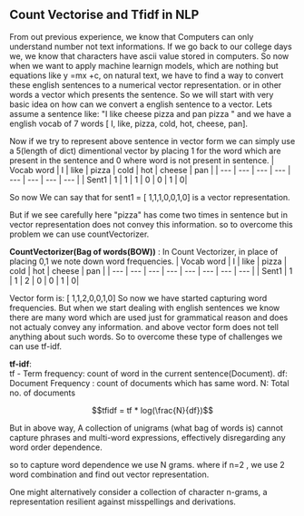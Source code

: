 ## Count Vectorise and Tfidf in NLP

From out previous experience, we know that Computers can only understand number not text informations. If we go back to our college days we, we know that
characters have ascii value stored in computers. So now when we want to apply machine learnign models, which are nothing but equations like y =mx +c,  on natural text,
we have to find a way to convert these english sentences to a numerical vector representation. or in other words a vector which presents the sentence.
So we will start with very basic idea on how can we convert a english sentence to a vector.
Lets assume a sentence like: "I like cheese pizza and pan pizza " and we have a english vocab of 7 words [ I, like, pizza, cold, hot, cheese, pan].

Now if we try to represent above sentence in vector form we can simply use a 5(length of dict) dimentional vector by placing 1 for the word which are
present in the sentence and 0 where word is not present in sentence.
| Vocab word | I | like | pizza | cold | hot | cheese | pan |
| --- | --- | --- | --- | --- | --- | --- | --- |
| Sent1 | 1 | 1 | 1 | 0 | 0 | 1 | 0|

So now We can say that for sent1 = [ 1,1,1,0,0,1,0] is a vector representation.

But if we see carefully here "pizza" has come two times in sentence but in vector representation does not convey this information. so to overcome this problem we can use countVectorizer.

**CountVectorizer(Bag of words(BOW))** : In Count Vectorizer, in place of placing 0,1 we note down word frequencies.
| Vocab word | I | like | pizza | cold | hot | cheese | pan |
| --- | --- | --- | --- | --- | --- | --- | --- |
| Sent1 | 1 | 1 | 2 | 0 | 0 | 1 | 0|


Vector form is: [ 1,1,2,0,0,1,0]
So now we have started capturing word frequencies. But when we start dealing with english sentences we know there are many word which are used just for grammatical reason and does not actualy convey any information.
and above vector form does not tell anything about such words. So to overcome these type of challenges we can use tf-idf.

**tf-idf**: <br>
tf - Term frequency: count of word in the current sentence(Document).
df: Document Frequency : count of documents which has same word.
N: Total no. of documents

$$tfidf = tf * log(\frac{N}{df})$$

But in above way, A collection of unigrams (what bag of words is) cannot capture phrases and multi-word expressions, effectively disregarding any word order dependence.

so to capture word dependence we use N grams. where if n=2 , we use 2 word combination and find out vector representation.

One might alternatively consider a collection of character n-grams, a representation resilient against misspellings and derivations.


